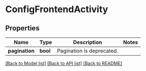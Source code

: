 # ConfigFrontendActivity

## Properties
Name | Type | Description | Notes
------------ | ------------- | ------------- | -------------
**pagination** | **bool** | Pagination is deprecated. | 

[[Back to Model list]](../README.md#documentation-for-models) [[Back to API list]](../README.md#documentation-for-api-endpoints) [[Back to README]](../README.md)

